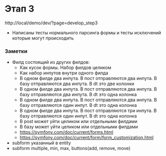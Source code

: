 # Этап 3

http://local/demo/dev/?page=develop_step3

- Написаны тесты нормального парсинга формы и тесты исключений которые могут происходить

### Заметки
- Филд состоящий из других филдов:
    - Как кусок формы. Набор филдов целиком
    - Как набор инпутов внутри одного филда
    - В одном филде два инпута. В пост отправляются два инпута. В базу отправляются два инпута. В dt это две колонки
    - В одном филде два инпута. В пост отправляются два инпута. В базу отправляются два инпута. В dt это одна колонка
    - В одном филде два инпута. В пост отправляются два инпута. В базу отправляются один инпут. В dt это одна колонка
    - В одном филде два инпута. В пост отправляются три инпута. В базу отправляются один инпут. В dt это одна колонка
    - В post может уйти целиком или отдельными филдами
    - В базу может уйти целиком или отдельными филдами
    - https://symfony.com/doc/current/forms.html
    - https://symfony.com/doc/current/form/form_customization.html
- subform указанный в entity
- subform multiple, min, max, buttons(add, remove, move)
